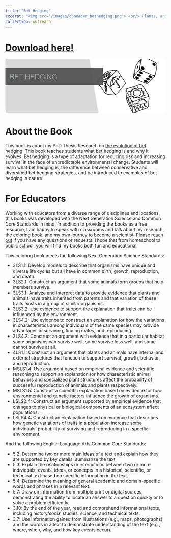 ```yaml
---
title: "Bet Hedging"
excerpt: "<img src='/images/cbheader_bethedging.png'> <br/> Plants, animals, and microbes all use bet hedging to survive unpredictable environmental change. Learn more about my PhD thesis research on the evolution of bet hedging!"
collection: outreach
---
```

<head>
<!-- Global site tag (gtag.js) - Google Analytics -->
<script async src="https://www.googletagmanager.com/gtag/js?id=UA-174576010-1"></script>
<script>
  window.dataLayer = window.dataLayer || [];
  function gtag(){dataLayer.push(arguments);}
  gtag('js', new Date());

  gtag('config', 'UA-174576010-1');
</script>
</head>

# [Download here!](/files/bethedgingcoloringbook.pdf)

<img src='/images/cbhead_bethedge.png'>

# About the Book
This book is about my PhD Thesis Research on [the evolution of bet hedging](https://www.sciencemaya.com/portfolio/1_bet-hedging/). This book teaches students what bet hedging is and why it evolves. Bet hedging is a type of adaptation for reducing risk and increasing survival in the face of unpredictable environmental change. Students will learn what bet hedging is, the difference between conservative and diversified bet hedging strategies, and be introduced to examples of bet hedging in nature.  

# For Educators
Working with educators from a diverse range of disciplines and locations, this books was developed with the Next Generation Science and Common Core Standards in mind. In addition to providing the books as a free resource, I am happy to speak with classrooms and talk about my research, the coloring book, and my own journey to become a scientist. Please [reach out](mailto:maya_weissman@brown.edu) if you have any questions or requests. I hope that from homeschool to public school, you will find my books both fun and educational.

This coloring book meets the following Next Generation Science Standards:
* 3LS1.1: Develop models to describe that organisms have unique and diverse life cycles but all have in common birth, growth, reproduction, and death.
* 3LS2.1: Construct an argument that some animals form groups that help members survive.
* 3LS3.1: Analyze and interpret data to provide evidence that plants and animals have traits inherited from parents and that variation of these traits exists in a group of similar organisms.
* 3LS3.2: Use evidence to support the explanation that traits can be influenced by the environment.
* 3LS4.2: Use evidence to construct an explanation for how the variations in characteristics among individuals of the same species may provide advantages in surviving, finding mates, and reproducing.
* 3LS4.2: Construct an argument with evidence that in a particular habitat some organisms can survive well, some survive less well, and some cannot survive at all.
* 4LS1.1: Construct an argument that plants and animals have internal and external structures that function to support survival, growth, behavior, and reproduction.
* MSLS1.4: Use argument based on empirical evidence and scientific reasoning to support an explanation for how characteristic animal behaviors and specialized plant structures affect the probability of successful reproduction of animals and plants respectively.
* MSLS1.5: Construct a scientific explanation based on evidence for how environmental and genetic factors influence the growth of organisms.
* LSLS2.4: Construct an argument supported by empirical evidence that changes to physical or biological components of an ecosystem affect populations.
* LSLS4.4: Construct an explanation based on evidence that describes how genetic variations of traits in a population increase some individuals’ probability of surviving and reproducing in a specific environment.

And the following English Language Arts Common Core Standards:
* 5.2: Determine two or more main ideas of a text and explain how they are supported by key details; summarize the text.
* 5.3: Explain the relationships or interactions between two or more individuals, events, ideas, or concepts in a historical, scientific, or technical text based on specific information in the text.
* 5.4: Determine the meaning of general academic and domain-specific words and phrases in a relevant text.
* 5.7: Draw on information from multiple print or digital sources, demonstrating the ability to locate an answer to a question quickly or to solve a problem efficiently.
* 3.10: By the end of the year, read and comprehend informational texts, including history/social studies, science, and technical texts.
* 3.7: Use information gained from illustrations (e.g., maps, photographs) and the words in a text to demonstrate understanding of the text (e.g., where, when, why, and how key events occur). 
